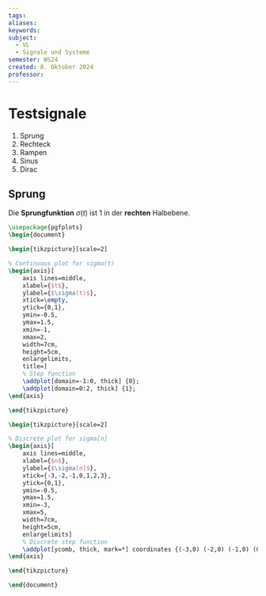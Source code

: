 ```yaml
---
tags: 
aliases: 
keywords: 
subject:
  - VL
  - Signale und Systeme
semester: WS24
created: 8. Oktober 2024
professor:
---
```

 
# Testsignale

1. Sprung
2. Rechteck
3. Rampen
4. Sinus
5. Dirac

## Sprung

Die **Sprungfunktion** $\sigma(t)$ ist 1 in der **rechten** Halbebene.

```tikz
\usepackage{pgfplots}
\begin{document}

\begin{tikzpicture}[scale=2]

% Continuous plot for sigma(t)
\begin{axis}[
    axis lines=middle,
    xlabel={$t$},
    ylabel={$\sigma(t)$},
    xtick=\empty,
    ytick={0,1},
    ymin=-0.5,
    ymax=1.5,
    xmin=-1,
    xmax=2,
    width=7cm,
    height=5cm,
    enlargelimits,
    title=]
    % Step function
    \addplot[domain=-1:0, thick] {0};
    \addplot[domain=0:2, thick] {1};
\end{axis}

\end{tikzpicture}

\begin{tikzpicture}[scale=2]

% Discrete plot for sigma[n]
\begin{axis}[
    axis lines=middle,
    xlabel={$n$},
    ylabel={$\sigma[n]$},
    xtick={-3,-2,-1,0,1,2,3},
    ytick={0,1},
    ymin=-0.5,
    ymax=1.5,
    xmin=-3,
    xmax=5,
    width=7cm,
    height=5cm,
    enlargelimits]
    % Discrete step function
    \addplot[ycomb, thick, mark=*] coordinates {(-3,0) (-2,0) (-1,0) (0,1) (1,1) (2,1) (3,1) (4,1)};
\end{axis}

\end{tikzpicture}

\end{document}

```

